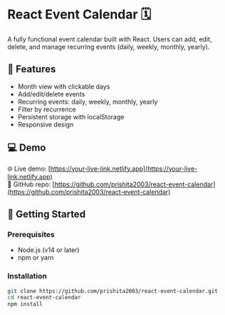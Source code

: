 # React Event Calendar 🗓️

A fully functional event calendar built with React. Users can add, edit, delete, and manage recurring events (daily, weekly, monthly, yearly).

## 🚀 Features

- Month view with clickable days
- Add/edit/delete events
- Recurring events: daily, weekly, monthly, yearly
- Filter by recurrence
- Persistent storage with localStorage
- Responsive design

## 💻 Demo

🌐 Live demo: [https://your-live-link.netlify.app](https://your-live-link.netlify.app)  
📁 GitHub repo: [https://github.com/prishita2003/react-event-calendar](https://github.com/prishita2003/react-event-calendar)

## 🔧 Getting Started

### Prerequisites

- Node.js (v14 or later)
- npm or yarn

### Installation

```bash
git clone https://github.com/prishita2003/react-event-calendar.git
cd react-event-calendar
npm install
